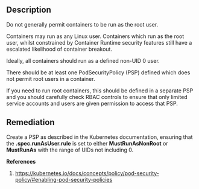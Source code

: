 ## Description

Do not generally permit containers to be run as the root user.

Containers may run as any Linux user. Containers which run as the root user, whilst
constrained by Container Runtime security features still have a escalated likelihood of
container breakout.

Ideally, all containers should run as a defined non-UID 0 user.

There should be at least one PodSecurityPolicy (PSP) defined which does not permit root
users in a container.

If you need to run root containers, this should be defined in a separate PSP and you should
carefully check RBAC controls to ensure that only limited service accounts and users are
given permission to access that PSP.

## Remediation

Create a PSP as described in the Kubernetes documentation, ensuring that the **.spec.runAsUser.rule** is set to either **MustRunAsNonRoot** or **MustRunAs** with the range of UIDs not including 0.

**References**
1. https://kubernetes.io/docs/concepts/policy/pod-security-policy/#enabling-pod-security-policies